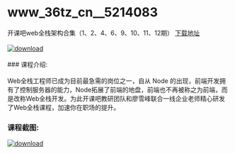 # www_36tz_cn__5214083
开课吧web全栈架构合集（1、2、4、6、9、10、11、12期）
[下载地址](http://www.36tz.cn/article/5214083 "下载地址")
<br/></br>[![download](http://36tz.cn/muke_img/2020_06_1-110-300x233.png "下载地址")](http://www.36tz.cn/article/5214083 "下载地址")
<br/></br>### 课程介绍:<br/></br>Web全栈工程师已成为目前最急需的岗位之一，自从 Node 的出现，前端开发拥有了控制服务器的能力，Node拓展了前端的地盘，前端也不再被称之为前端，而是改称Web全栈开发。为此开课吧教研团队和廖雪峰联合一线企业老师精心研发了Web全栈课程，加速你在职场的提升。

### 课程截图:
[![download](http://36tz.cn/muke_img/2020_06_2-123.png "下载地址")](http://www.36tz.cn/article/5214083 "下载地址")
